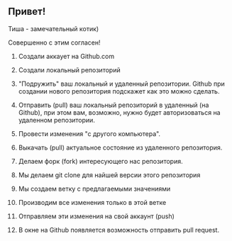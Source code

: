 ## Привет!

Тиша - замечательный котик)

Совершенно с этим согласен!

1. Создали аккаует на Github.com
2. Создали локальный репозиторий
3. "Подружить" ваш локальный и удаленный репозитории. Github при создании нового репозитория подскажет как это можно сделать.
4. Отправить (pull) ваш локальный репозиторий в удаленный (на Github), при этом вам, возможно, нужно будет авторизоваться на удаленном репозитории.
5. Провести изменения "с другого компьютера".
6. Выкачать (pull) актуальное состояние из удаленного репозитория.

1. Делаем форк (fork) интересующего нас репозитория.
2. Мы делаем git clone для найшей версии этого репозитория
3. Мы создаем ветку с предлагаемыми значениями
4. Производим все изменения только в этой ветке
5. Отправляем эти изменения на свой аккаунт (push)
6. В окне на Github появляется возможность отправить pull request.
